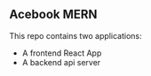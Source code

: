 ## Acebook MERN 
This repo contains two applications:

- A frontend React App
- A backend api server